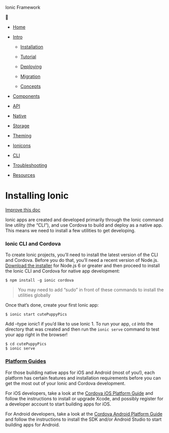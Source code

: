 Ionic Framework



- [Home](http://ionicframework.com/docs/)

- [Intro]()

    - [Installation](http://ionicframework.com/docs/intro/installation)

    - [Tutorial](http://ionicframework.com/docs/intro/tutorial)

    - [Deploying](http://ionicframework.com/docs/intro/deploying)

    - [Migration](http://ionicframework.com/docs/intro/migration)

    - [Concepts](http://ionicframework.com/docs/intro/concepts)

- [Components]()

- [API](http://ionicframework.com/docs/api)

- [Native](http://ionicframework.com/docs/native/)

- [Storage](http://ionicframework.com/docs/storage/)

- [Theming]()

- [Ionicons](http://ionicframework.com/docs/ionicons/)

- [CLI]()

- [Troubleshooting](http://ionicframework.com/docs/troubleshooting/)

- [Resources](http://ionicframework.com/docs/developer-resources)

# Installing Ionic

[Improve this doc](https://github.com/ionic-team/ionic-site/edit/master/content/docs/intro/installation/index.md)

Ionic apps are created and developed primarily through the Ionic command line utility (the “CLI”), and use Cordova to build and deploy as a native app. This means we need to install a few utilities to get developing.

### Ionic CLI and Cordova

To create Ionic projects, you’ll need to install the latest version of the CLI and Cordova. Before you do that, you’ll need a recent version of Node.js. [Download the installer](https://nodejs.org/) for Node.js 6 or greater and then proceed to install the Ionic CLI and Cordova for native app development:

	$ npm install -g ionic cordova

>

> You may need to add “sudo” in front of these commands to install the utilities globally

Once that’s done, create your first Ionic app:

	$ ionic start cutePuppyPics

Add –type ionic1 if you’d like to use Ionic 1. To run your app, `cd` into the directory that was created and then run the `ionic serve` command to test your app right in the browser!

	$ cd cutePuppyPics
	$ ionic serve

### [Platform Guides](http://ionicframework.com/docs/intro/installation/#platform-guides)

For those building native apps for iOS and Android (most of you!), each platform has certain features and installation requirements before you can get the most out of your Ionic and Cordova development.

For iOS developers, take a look at the [Cordova iOS Platform Guide](https://cordova.apache.org/docs/en/latest/guide/platforms/ios/) and follow the instructions to install or upgrade Xcode, and possibly register for a developer account to start building apps for iOS.

For Android developers, take a look at the [Cordova Android Platform Guide](https://cordova.apache.org/docs/en/latest/guide/platforms/android/) and follow the instructions to install the SDK and/or Android Studio to start building apps for Android.
